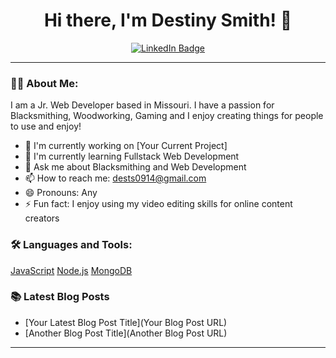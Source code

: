 

<h1 align="center">Hi there, I'm Destiny Smith! 👋</h1>

<p align="center">
  <a href="https://www.linkedin.com/in/destiny-smith-310019319/"><img src="https://img.shields.io/badge/LinkedIn-blue?style=flat-square&logo=linkedin" alt="LinkedIn Badge"/></a>
</p>

---

### 👨‍💻 About Me:
I am a Jr. Web Developer based in Missouri. I have a passion for Blacksmithing, Woodworking, Gaming and I enjoy creating things for people to use and enjoy!

- 🔭 I'm currently working on [Your Current Project]
- 🌱 I'm currently learning Fullstack Web Development
- 💬 Ask me about Blacksmithing and Web Development
- 📫 How to reach me: dests0914@gmail.com
- 😄 Pronouns: Any
- ⚡ Fun fact: I enjoy using my video editing skills for online content creators

### 🛠️ Languages and Tools:

[JavaScript](https://img.shields.io/badge/-JavaScript-black?style=flat-square&logo=javascript)
[Node.js](https://img.shields.io/badge/-Node.js-black?style=flat-square&logo=node.js)
[MongoDB](https://img.shields.io/badge/-MongoDB-black?style=flat-square&logo=mongodb)
<!-- Add or remove languages and tools as per your skills -->



### 📚 Latest Blog Posts

<!-- BLOG-POST-LIST:START -->
- [Your Latest Blog Post Title](Your Blog Post URL)
- [Another Blog Post Title](Another Blog Post URL)
<!-- BLOG-POST-LIST:END -->

---
